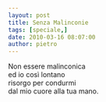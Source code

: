 ```yaml
---
layout: post
title: Senza Malinconie
tags: [speciale,]
date: 2010-03-16 08:07:00
author: pietro
---
```

Non essere malinconica<br/>ed io così lontano<br/>risorgo per condurmi<br/>dal mio cuore alla tua mano.
